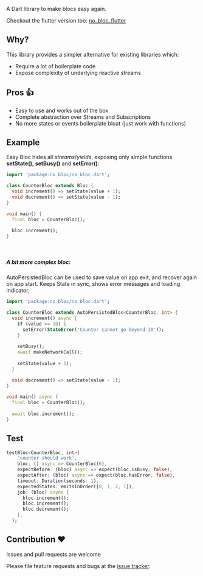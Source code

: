 A Dart library to make blocs easy again.

Checkout the flutter version too: [no_bloc_flutter](https://pub.dev/packages/no_bloc_flutter)

## Why?
This library provides a simpler alternative for existing libraries which: 
- Require a lot of boilerplate code
- Expose complexity of underlying reactive streams

## Pros 👍
- Easy to use and works out of the box
- Complete abstraction over Streams and Subscriptions
- No more states or events boilerplate bloat (just work with functions)

## Example
Easy Bloc hides all *streams*/*yields*, exposing only simple functions **setState()**, **setBusy()** and **setError()**:

```dart
import 'package:no_bloc/no_bloc.dart';

class CounterBloc extends Bloc {
  void increment() => setState(value + 1);
  void decrement() => setState(value - 1);
}

void main() {
  final bloc = CounterBloc();
  
  bloc.increment();
}
```

&nbsp; 

##### A bit more complex bloc:
AutoPersistedBloc can be used to save value on app exit, and recover again on app start. Keeps State in sync, shows error messages and  loading indicator.

```dart
import 'package:no_bloc/no_bloc.dart';

class CounterBloc extends AutoPersistedBloc<CounterBloc, int> {
  void increment() async {
    if (value >= 10) {
      setError(StateError('Counter cannot go beyond 10'));
    }
    
    setBusy();
    await makeNetworkCall();
    
    setState(value + 1);
  }

  void decrement() => setState(value - 1);
}

void main() async {
  final bloc = CounterBloc();
  
  await bloc.increment();
}
```

## Test
```dart
testBloc<CounterBloc, int>(
    'counter should work',
    bloc: () async => CounterBloc(0),
    expectBefore: (bloc) async => expect(bloc.isBusy, false),
    expectAfter: (bloc) async => expect(bloc.hasError, false),
    timeout: Duration(seconds: 1),
    expectedStates: emitsInOrder([0, 1, 2, 1]),
    job: (bloc) async {
      bloc.increment();
      bloc.increment();
      bloc.decrement();
    },
  );
```

## Contribution ❤
Issues and pull requests are welcome

Please file feature requests and bugs at the [issue tracker][tracker].

[tracker]: https://github.com/MohiuddinM/no_bloc
